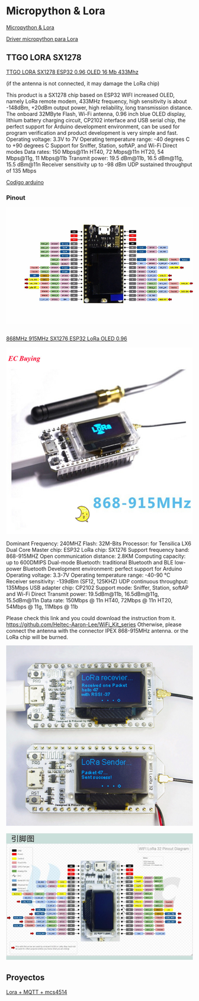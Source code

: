 # Micropython & Lora


[Micropython & Lora](https://lemariva.com/blog/2018/10/micropython-esp32-sending-data-using-lora)


[Driver micropython para Lora](https://github.com/rcludwick/Lora_driver_for_MicroPython_on_ttgo)


## TTGO LORA SX1278

[TTGO LORA SX1278 ESP32 0.96 OLED 16 Mb 433Mhz](https://www.aliexpress.com/snapshot/0.html?spm=a2g0s.9042647.6.2.9b9263c0LTnB3b&orderId=505094153390875&productId=32832523252)


(if the antenna is not connected, it may damage the LoRa chip)

This product is a SX1278 chip based on ESP32 WIFI increased OLED, namely LoRa remote modem, 433MHz frequency, high sensitivity is about -148dBm, +20dBm output power, high reliability, long transmission distance.
The onboard 32MByte Flash, Wi-Fi antenna, 0.96 inch blue OLED display, lithium battery charging circuit, CP2102 interface and USB serial chip, the perfect support for Arduino development environment, can be used for program verification and product development is very simple and fast.
Operating voltage: 3.3V to 7V
Operating temperature range: -40 degrees C to +90 degrees C
Support for Sniffer, Station, softAP, and Wi-Fi Direct modes
Data rates: 150 Mbps@11n HT40, 72 Mbps@11n HT20, 54 Mbps@11g, 11 Mbps@11b
Transmit power: 19.5 dBm@11b, 16.5 dBm@11g, 15.5 dBm@11n
Receiver sensitivity up to -98 dBm
UDP sustained throughput of 135 Mbps

[Codigo arduino](https://eyun.baidu.com/s/3hsiTNgg#sharelink/path=%2F%E6%96%B0%E5%BB%BA%E6%96%87%E4%BB%B6%E5%A4%B9&parent_path=%2F%E6%B7%B1%E5%9C%B3%E5%B8%82%E8%8A%AF%E5%85%83%E7%94%B5%E5%AD%90%E7%A7%91%E6%8A%80%E6%9C%89%E9%99%90%E5%85%AC%E5%8F%B8)

### Pinout
![Pinout](./images/PinoutTTGO866Mhz.jpg)


## 

[868MHz 915MHz SX1276 ESP32 LoRa OLED 0.96](https://www.aliexpress.com/snapshot/0.html?spm=a2g0s.9042647.6.2.150763c0RJKko3&orderId=505026897360875&productId=32838347451)

![](./images/HTB1VYRhoRUSMeJjy1zjq6A0dXXaq.jpg)

Dominant Frequency: 240MHZ
Flash: 32M-Bits
Processor: for Tensilica LX6 Dual Core
Master chip: ESP32
LoRa chip: SX1276
Support frequency band: 868-915MHZ
Open communication distance: 2.8KM
Computing capacity: up to 600DMIPS
Dual-mode Bluetooth: traditional Bluetooth and BLE low-power Bluetooth
Development environment: perfect support for Arduino
Operating voltage: 3.3-7V
Operating temperature range: -40-90 ℃
Receiver sensitivity: -139dBm (SF12, 125KHZ)
UDP continuous throughput: 135Mbps
USB adapter chip: CP2102
Support mode: Sniffer, Station, softAP and Wi-Fi Direct
Transmit power: 19.5dBm@11b, 16.5dBm@11g, 15.5dBm@11n
Data rate: 150Mbps @ 11n HT40, 72Mbps @ 11n HT20,
54Mbps @ 11g, 11Mbps @ 11b
 
 
 Please check this link and you could download the instruction from it.
https://github.com/Heltec-Aaron-Lee/WiFi_Kit_series
Otherwise, please connect the antenna with the connector IPEX 868-915MHz antenna. or the LoRa chip will be burned.

![](./images/HTB1RLFoSVXXXXX3XVXXq6xXFXXXv.jpg)

![Pinout](./images/HTB1DgbWmYsTMeJjSsziq6AdwXXaV.jpg)


## Proyectos

[Lora + MQTT + mcs4514](https://github.com/tnugent97/FutAir)
